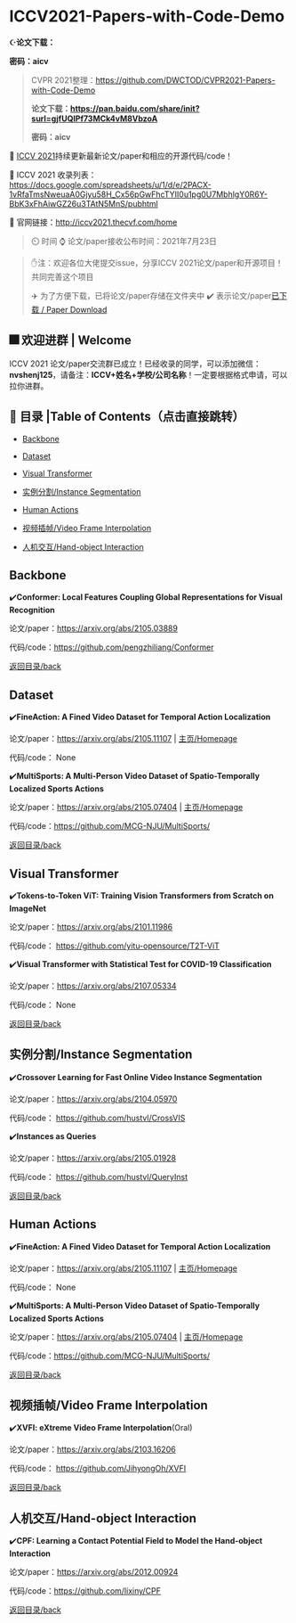 # ICCV2021-Papers-with-Code-Demo

 :star_and_crescent:**论文下载：**

**密码：aicv**

> CVPR 2021整理：https://github.com/DWCTOD/CVPR2021-Papers-with-Code-Demo
>
> **论文下载：https://pan.baidu.com/share/init?surl=gjfUQlPf73MCk4vM8VbzoA**
>
> **密码：aicv**

:star2: [ICCV 2021](http://iccv2021.thecvf.com/home )持续更新最新论文/paper和相应的开源代码/code！

:car: ICCV 2021 收录列表：https://docs.google.com/spreadsheets/u/1/d/e/2PACX-1vRfaTmsNweuaA0Gjyu58H_Cx56pGwFhcTYII0u1pg0U7MbhlgY0R6Y-BbK3xFhAiwGZ26u3TAtN5MnS/pubhtml

:car: 官网链接：http://iccv2021.thecvf.com/home

> :timer_clock: 时间
> :watch: 论文/paper接收公布时间：2021年7月23日

> :hand: ​注：欢迎各位大佬提交issue，分享ICCV 2021论文/paper和开源项目！共同完善这个项目
>
> :airplane: 为了方便下载，已将论文/paper存储在文件夹中 :heavy_check_mark: 表示论文/paper[已下载 / Paper Download](https://github.com/DWCTOD/ICCV2021-Papers-with-Code-Demo/tree/main/paper)

## **:fireworks: 欢迎进群** | Welcome

ICCV 2021 论文/paper交流群已成立！已经收录的同学，可以添加微信：**nvshenj125**，请备注：**ICCV+姓名+学校/公司名称**！一定要根据格式申请，可以拉你进群。

<a name="Contents"></a>

## :hammer: **目录 |Table of Contents（点击直接跳转）**

- [Backbone](#Backbone)

- [Dataset](#dataset)

- [Visual Transformer](#VisualTransformer)
- [实例分割/Instance Segmentation](#InstanceSegmentation)
- [Human Actions](#HumanActions)
- [视频插帧/Video Frame Interpolation](#VideoFrameInterpolation)
- [人机交互/Hand-object Interaction](#Hand-object-Interaction)

<a name="Backbone"></a>

## Backbone

:heavy_check_mark:**Conformer: Local Features Coupling Global Representations for Visual Recognition**

论文/paper：https://arxiv.org/abs/2105.03889

代码/code：https://github.com/pengzhiliang/Conformer

[返回目录/back](#Contents)

<a name="dataset"></a>

## Dataset

:heavy_check_mark:**FineAction: A Fined Video Dataset for Temporal Action Localization**

论文/paper：https://arxiv.org/abs/2105.11107 | [主页/Homepage](https://deeperaction.github.io/fineaction/)

代码/code： None

:heavy_check_mark:**MultiSports: A Multi-Person Video Dataset of Spatio-Temporally Localized Sports Actions**

论文/paper：https://arxiv.org/abs/2105.07404 | [主页/Homepage](https://deeperaction.github.io/multisports/)

代码/code：https://github.com/MCG-NJU/MultiSports/

[返回目录/back](#Contents)

<a name="VisualTransformer"></a>

## Visual Transformer

:heavy_check_mark:**Tokens-to-Token ViT: Training Vision Transformers from Scratch on ImageNet**

论文/paper：https://arxiv.org/abs/2101.11986

代码/code： https://github.com/yitu-opensource/T2T-ViT

:heavy_check_mark:**Visual Transformer with Statistical Test for COVID-19 Classification**

论文/paper：https://arxiv.org/abs/2107.05334

代码/code： None

[返回目录/back](#Contents)

<a name="InstanceSegmentation"></a>

## 实例分割/Instance Segmentation

:heavy_check_mark:**Crossover Learning for Fast Online Video Instance Segmentation**

论文/paper：https://arxiv.org/abs/2104.05970

代码/code： https://github.com/hustvl/CrossVIS

:heavy_check_mark:**Instances as Queries**

论文/paper：https://arxiv.org/abs/2105.01928

代码/code： https://github.com/hustvl/QueryInst

[返回目录/back](#Contents)

<a name="HumanActions"></a>

## **Human Actions**

:heavy_check_mark:**FineAction: A Fined Video Dataset for Temporal Action Localization**

论文/paper：https://arxiv.org/abs/2105.11107 | [主页/Homepage](https://deeperaction.github.io/fineaction/)

代码/code： None

:heavy_check_mark:**MultiSports: A Multi-Person Video Dataset of Spatio-Temporally Localized Sports Actions**

论文/paper：https://arxiv.org/abs/2105.07404 | [主页/Homepage](https://deeperaction.github.io/multisports/)

代码/code：https://github.com/MCG-NJU/MultiSports/

[返回目录/back](#Contents)

<a name="VideoFrameInterpolation"></a>

## 视频插帧/Video Frame Interpolation

:heavy_check_mark:**XVFI: eXtreme Video Frame Interpolation**(Oral)

论文/paper：https://arxiv.org/abs/2103.16206

代码/code： https://github.com/JihyongOh/XVFI

[返回目录/back](#Contents)

<a name="Hand-object-Interaction"></a>

## 人机交互/Hand-object Interaction

:heavy_check_mark:**CPF: Learning a Contact Potential Field to Model the Hand-object Interaction**

论文/paper：https://arxiv.org/abs/2012.00924

代码/code：https://github.com/lixiny/CPF

 [返回目录/back](#Contents)